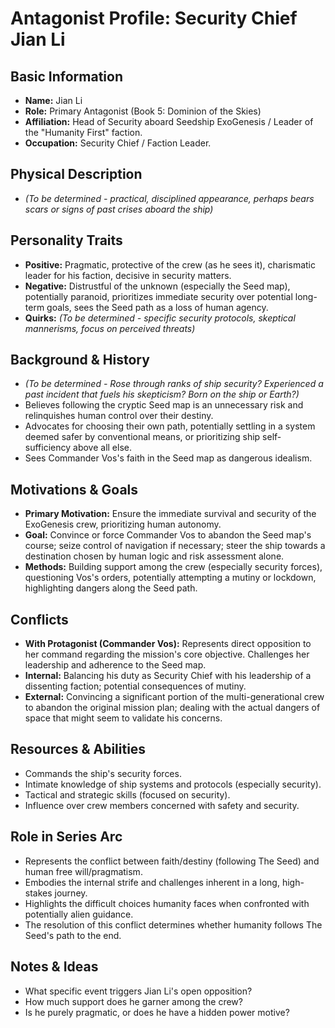 # Antagonist Profile: Security Chief Jian Li

## Basic Information
- **Name:** Jian Li
- **Role:** Primary Antagonist (Book 5: Dominion of the Skies)
- **Affiliation:** Head of Security aboard Seedship ExoGenesis / Leader of the "Humanity First" faction.
- **Occupation:** Security Chief / Faction Leader.

## Physical Description
- *(To be determined - practical, disciplined appearance, perhaps bears scars or signs of past crises aboard the ship)*

## Personality Traits
- **Positive:** Pragmatic, protective of the crew (as he sees it), charismatic leader for his faction, decisive in security matters.
- **Negative:** Distrustful of the unknown (especially the Seed map), potentially paranoid, prioritizes immediate security over potential long-term goals, sees the Seed path as a loss of human agency.
- **Quirks:** *(To be determined - specific security protocols, skeptical mannerisms, focus on perceived threats)*

## Background & History
- *(To be determined - Rose through ranks of ship security? Experienced a past incident that fuels his skepticism? Born on the ship or Earth?)*
- Believes following the cryptic Seed map is an unnecessary risk and relinquishes human control over their destiny.
- Advocates for choosing their own path, potentially settling in a system deemed safer by conventional means, or prioritizing ship self-sufficiency above all else.
- Sees Commander Vos's faith in the Seed map as dangerous idealism.

## Motivations & Goals
- **Primary Motivation:** Ensure the immediate survival and security of the ExoGenesis crew, prioritizing human autonomy.
- **Goal:** Convince or force Commander Vos to abandon the Seed map's course; seize control of navigation if necessary; steer the ship towards a destination chosen by human logic and risk assessment alone.
- **Methods:** Building support among the crew (especially security forces), questioning Vos's orders, potentially attempting a mutiny or lockdown, highlighting dangers along the Seed path.

## Conflicts
- **With Protagonist (Commander Vos):** Represents direct opposition to her command regarding the mission's core objective. Challenges her leadership and adherence to the Seed map.
- **Internal:** Balancing his duty as Security Chief with his leadership of a dissenting faction; potential consequences of mutiny.
- **External:** Convincing a significant portion of the multi-generational crew to abandon the original mission plan; dealing with the actual dangers of space that might seem to validate his concerns.

## Resources & Abilities
- Commands the ship's security forces.
- Intimate knowledge of ship systems and protocols (especially security).
- Tactical and strategic skills (focused on security).
- Influence over crew members concerned with safety and security.

## Role in Series Arc
- Represents the conflict between faith/destiny (following The Seed) and human free will/pragmatism.
- Embodies the internal strife and challenges inherent in a long, high-stakes journey.
- Highlights the difficult choices humanity faces when confronted with potentially alien guidance.
- The resolution of this conflict determines whether humanity follows The Seed's path to the end.

## Notes & Ideas
- What specific event triggers Jian Li's open opposition?
- How much support does he garner among the crew?
- Is he purely pragmatic, or does he have a hidden power motive? 